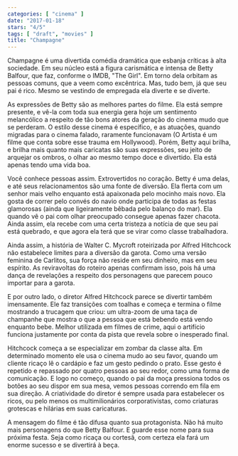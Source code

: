 ```yaml
---
categories: [ "cinema" ]
date: "2017-01-18"
stars: "4/5"
tags: [ "draft", "movies" ]
title: "Champagne"
---
```

Champagne é uma divertida comédia dramática que esbanja críticas à
alta sociedade. Em seu núcleo está a figura carismática e intensa de
Betty Balfour, que faz, conforme o IMDB, "The Girl". Em torno dela orbitam
as pessoas comuns, que a veem como excêntrica. Mas, tudo bem, já que
seu pai é rico. Mesmo se vestindo de empregada ela diverte e se diverte.

As expressões de Betty são as melhores partes do filme. Ela está
sempre presente, e vê-la com toda sua energia gera hoje um sentimento
melancólico a respeito de tão bons atores da geração do cinema mudo
que se perderam. O estilo desse cinema é específico, e as atuações,
quando migradas para o cinema falado, raramente funcionavam (O Artista é
um filme que conta sobre esse trauma em Hollywood). Porém, Betty aqui
brilha, e brilha mais quanto mais caricatas são suas expressões, seu
jeito de arquejar os ombros, o olhar ao mesmo tempo doce e divertido. Ela
está apenas tendo uma vida boa.

Você conhece pessoas assim. Extrovertidos no coração. Betty é uma
delas, e até seus relacionamentos são uma fonte de diversão. Ela
flerta com um senhor mais velho enquanto está apaixonada pelo mocinho
mais novo. Ela gosta de correr pelo convés do navio onde participa de
todas as festas glamorosas (ainda que ligeiramente bêbada pelo balanço
do mar). Ela quando vê o pai com olhar preocupado consegue apenas fazer
chacota. Ainda assim, ela recebe com uma certa tristeza a notícia de
que seu pai está quebrado, e que agora ela terá que se virar como
classe trabalhadora.

Ainda assim, a história de Walter C. Mycroft roteirizada por Alfred
Hitchcock não estabelece limites para a diversão da garota. Como uma
versão feminina de Carlitos, sua força não reside em seu dinheiro,
mas em seu espírito. As reviravoltas do roteiro apenas confirmam isso,
pois há uma dança de revelações a respeito dos personagens que
parecem pouco importar para a garota.

E por outro lado, o diretor Alfred Hitchcock parece se divertir também
imensamente. Ele faz transições com toalhas e começa e termina o
filme mostrando a trucagem que criou: um ultra-zoom de uma taça de
champanhe que mostra o que a pessoa que está bebendo está vendo enquanto
bebe. Melhor utilizada em filmes de crime, aqui o artifício funciona
justamente por conta da pista que revela sobre o inesperado final.

Hitchcock começa a se especializar em zombar da classe alta. Em
determinado momento ele usa o cinema mudo ao seu favor, quando um cliente
ricaço lê o cardápio e faz um gesto pedindo o prato. Esse gesto é
repetido e repassado por quatro pessoas ao seu redor, como uma forma
de comunicação. E logo no começo, quando o pai da moça pressiona
todos os botões ao seu dispor em sua mesa, vemos pessoas correndo em
fila em sua direção. A criatividade do diretor é sempre usada para
estabelecer os ricos, ou pelo menos os multimilionários corporativistas,
como criaturas grotescas e hilárias em suas caricaturas.

A mensagem do filme é tão difusa quanto sua protagonista. Não há
muito mais personagens do que Betty Balfour. E guarde esse nome para sua
próxima festa. Seja como ricaça ou cortesã, com certeza ela fará um
enorme sucesso e se divertirá à beça.
